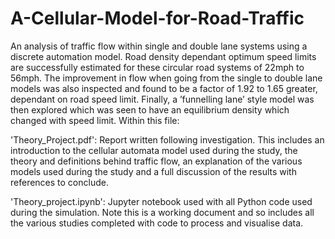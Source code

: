 # A-Cellular-Model-for-Road-Traffic

An analysis of traffic flow within single and double lane systems using a discrete automation model. Road density dependant optimum speed limits are successfully estimated for these circular road systems of 22mph to 56mph. The improvement in flow when going from the single to double lane models
was also inspected and found to be a factor of 1.92 to 1.65 greater, dependant on road speed limit. Finally, a ’funnelling lane’ style model was then explored which was seen to have an equilibrium density which changed with speed limit. Within this file:

'Theory_Project.pdf': Report written following investigation. This includes an introduction to the cellular automata model used during the study, the theory and definitions behind traffic flow, an explanation of the various models used during the study and a full discussion of the results with references to conclude. 

'Theory_project.ipynb': Jupyter notebook used with all Python code used during the simulation. Note this is a working document and so includes all the various studies completed with code to process and visualise data.






